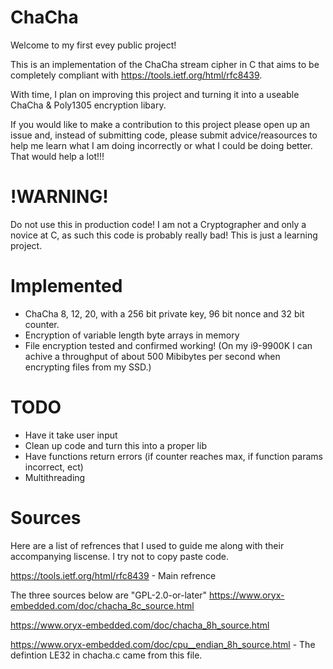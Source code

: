 # ChaCha
Welcome to my first evey public project!

This is an implementation of the ChaCha stream cipher in C that aims to be completely compliant with https://tools.ietf.org/html/rfc8439.

With time, I plan on improving this project and turning it into a useable ChaCha & Poly1305 encryption libary.

If you would like to make a contribution to this project please open up an issue and, instead of submitting code, please submit advice/reasources to help me learn what I am doing incorrectly or what I could be doing better. That would help a lot!!!

# !WARNING!
Do not use this in production code! I am not a Cryptographer and only a novice at C, as such this code is probably really bad! This is just a learning project.

# Implemented
* ChaCha 8, 12, 20, with a 256 bit private key, 96 bit nonce and 32 bit counter.
* Encryption of variable length byte arrays in memory
* File encryption tested and confirmed working! (On my i9-9900K I can achive a throughput of about 500 Mibibytes per second when encrypting files from my SSD.)

# TODO
* Have it take user input
* Clean up code and turn this into a proper lib
* Have functions return errors (if counter reaches max, if function params incorrect, ect)
* Multithreading

# Sources
Here are a list of refrences that I used to guide me along with their accompanying liscense. I try not to copy paste code.

https://tools.ietf.org/html/rfc8439 - Main refrence

The three sources below are "GPL-2.0-or-later"
https://www.oryx-embedded.com/doc/chacha_8c_source.html

https://www.oryx-embedded.com/doc/chacha_8h_source.html

https://www.oryx-embedded.com/doc/cpu__endian_8h_source.html - The defintion LE32 in chacha.c came from this file.
